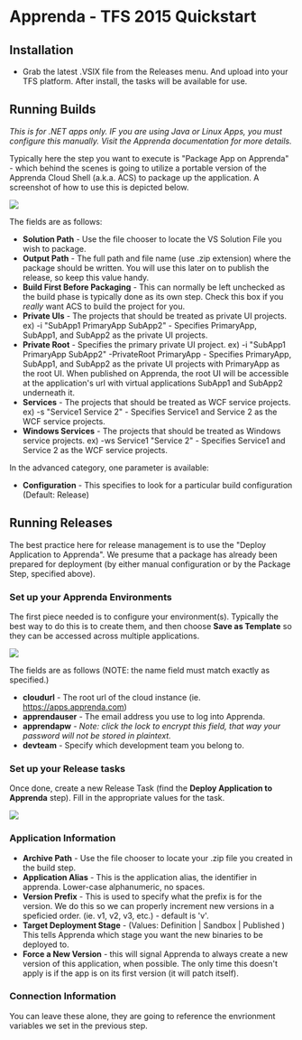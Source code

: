# Apprenda - TFS 2015 Quickstart

## Installation

- Grab the latest .VSIX file from the Releases menu. And upload into your TFS platform. After install, the tasks will be available for use.

## Running Builds

_This is for .NET apps only. IF you are using Java or Linux Apps, you must configure this manually. Visit the Apprenda documentation for more details._

Typically here the step you want to execute is "Package App on Apprenda" - which behind the scenes is going to utilize a portable version of the Apprenda Cloud Shell (a.k.a. ACS) to package up the application. A screenshot of how to use this is depicted below.

![](https://s3.amazonaws.com/apprenda-github-docs/tfs/newpackage2.png)

The fields are as follows:

- **Solution Path** - Use the file chooser to locate the VS Solution File you wish to package.
- **Output Path** -  The full path and file name (use .zip extension) where the package should be written. You will use this later on to publish the release, so keep this value handy.
- **Build First Before Packaging** - This can normally be left unchecked as the build phase is typically done as its own step. Check this box if you _really_ want ACS to build the project for you. 
- **Private UIs** - The projects that should be treated as private UI projects.  ex) -i "SubApp1 PrimaryApp SubApp2" - Specifies PrimaryApp, SubApp1, and SubApp2 as the private UI projects.
- **Private Root** - Specifies the primary private UI project.  ex) -i "SubApp1 PrimaryApp SubApp2" -PrivateRoot PrimaryApp - Specifies PrimaryApp, SubApp1, and SubApp2 as the private UI projects with PrimaryApp as the root UI. When published on Apprenda, the root UI will be accessible at the application's url with virtual applications SubApp1 and SubApp2 underneath it.
- **Services** - The projects that should be treated as WCF service projects.  ex) -s "Service1 Service 2" - Specifies Service1 and Service 2 as the WCF service projects.
- **Windows Services** - The projects that should be treated as Windows service projects.  ex) -ws Service1 "Service 2" - Specifies Service1 and Service 2 as the WCF service projects.

In the advanced category, one parameter is available:
- **Configuration** - This specifies to look for a particular build configuration (Default: Release)


## Running Releases

The best practice here for release management is to use the "Deploy Application to Apprenda". We presume that a package has already been prepared for deployment (by either manual configuration or by the Package Step, specified above).

### Set up your Apprenda Environments

The first piece needed is to configure your environment(s). Typically the best way to do this is to create them, and then choose **Save as Template** so they can be accessed across multiple applications. 

![](https://s3.amazonaws.com/apprenda-github-docs/tfs/environment.png)

The fields are as follows (NOTE: the name field must match exactly as specified.)

- **cloudurl** - The root url of the cloud instance (ie. https://apps.apprenda.com)
- **apprendauser** - The email address you use to log into Apprenda.
- **apprendapw** - *Note: click the lock to encrypt this field, that way your password will not be stored in plaintext.* 
- **devteam** - Specify which development team you belong to. 

### Set up your Release tasks

Once done, create a new Release Task (find the **Deploy Application to Apprenda** step). Fill in the appropriate values for the task. 

![](https://s3.amazonaws.com/apprenda-github-docs/tfs/deployapp.png)

### Application Information

- **Archive Path** - Use the file chooser to locate your .zip file you created in the build step.
- **Application Alias** - This is the application alias, the identifier in apprenda. Lower-case alphanumeric, no spaces.
- **Version Prefix** - This is used to specify what the prefix is for the version. We do this so we can properly increment new versions in a speficied order. (ie. v1, v2, v3, etc.) - default is 'v'.
- **Target Deployment Stage** - (Values:  Definition | Sandbox | Published ) This tells Apprenda which stage you want the new binaries to be deployed to.
- **Force a New Version** - this will signal Apprenda to always create a new version of this application, when possible. The only time this doesn't apply is if the app is on its first version (it will patch itself).

### Connection Information

You can leave these alone, they are going to reference the envrionment variables we set in the previous step.
